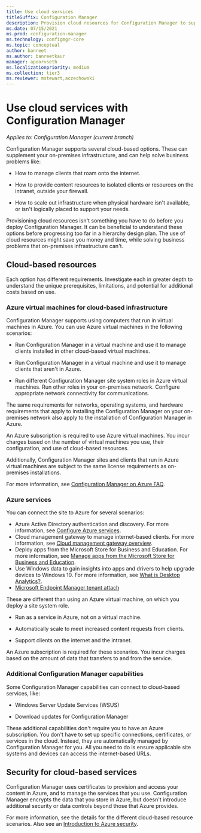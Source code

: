 ```yaml
---
title: Use cloud services
titleSuffix: Configuration Manager
description: Provision cloud resources for Configuration Manager to supplement your on-premises infrastructure.
ms.date: 07/15/2021
ms.prod: configuration-manager
ms.technology: configmgr-core
ms.topic: conceptual
author: banreet
ms.author: banreetkaur
manager: apoorvseth
ms.localizationpriority: medium
ms.collection: tier3
ms.reviewer: mstewart,aczechowski
---
```


# Use cloud services with Configuration Manager

*Applies to: Configuration Manager (current branch)*

Configuration Manager supports several cloud-based options. These can supplement your on-premises infrastructure, and can help solve business problems like:  

- How to manage clients that roam onto the internet.

- How to provide content resources to isolated clients or resources on the intranet, outside your firewall.

- How to scale out infrastructure when physical hardware isn't available, or isn't logically placed to support your needs.

Provisioning cloud resources isn't something you have to do before you deploy Configuration Manager. It can be beneficial to understand these options before progressing too far in a hierarchy design plan. The use of cloud resources might save you money and time, while solving business problems that on-premises infrastructure can't.

## Cloud-based resources

Each option has different requirements. Investigate each in greater depth to understand the unique prerequisites, limitations, and potential for additional costs based on use.

### Azure virtual machines for cloud-based infrastructure

Configuration Manager supports using computers that run in virtual machines in Azure. You can use Azure virtual machines in the following scenarios:

- Run Configuration Manager in a virtual machine and use it to manage clients installed in other cloud-based virtual machines.

- Run Configuration Manager in a virtual machine and use it to manage clients that aren't in Azure.

- Run different Configuration Manager site system roles in Azure virtual machines. Run other roles in your on-premises network. Configure appropriate network connectivity for communications.

The same requirements for networks, operating systems, and hardware requirements that apply to installing the Configuration Manager on your on-premises network also apply to the installation of Configuration Manager in Azure.

An Azure subscription is required to use Azure virtual machines. You incur charges based on the number of virtual machines you use, their configuration, and use of cloud-based resources.

Additionally, Configuration Manager sites and clients that run in Azure virtual machines are subject to the same license requirements as on-premises installations.

For more information, see [Configuration Manager on Azure FAQ](configuration-manager-on-azure.yml).

### Azure services

You can connect the site to Azure for several scenarios:

- Azure Active Directory authentication and discovery. For more information, see [Configure Azure services](../servers/deploy/configure/azure-services-wizard.md).
- Cloud management gateway to manage internet-based clients. For more information, see [Cloud management gateway overview](../clients/manage/cmg/overview.md).
- Deploy apps from the Microsoft Store for Business and Education. For more information, see [Manage apps from the Microsoft Store for Business and Education](../../apps/deploy-use/manage-apps-from-the-windows-store-for-business.md).
- Use Windows data to gain insights into apps and drivers to help upgrade devices to Windows 10. For more information, see [What is Desktop Analytics?](../../desktop-analytics/overview.md).
- [Microsoft Endpoint Manager tenant attach](../../tenant-attach/device-sync-actions.md)

These are different than using an Azure virtual machine, on which you deploy a site system role.

- Run as a service in Azure, not on a virtual machine.

- Automatically scale to meet increased content requests from clients.

- Support clients on the internet and the intranet.

An Azure subscription is required for these scenarios. You incur charges based on the amount of data that transfers to and from the service.

### Additional Configuration Manager capabilities

Some Configuration Manager capabilities can connect to cloud-based services, like:

- Windows Server Update Services (WSUS)

- Download updates for Configuration Manager

These additional capabilities don't require you to have an Azure subscription. You don't have to set up specific connections, certificates, or services in the cloud. Instead, they are automatically managed by Configuration Manager for you. All you need to do is ensure applicable site systems and devices can access the internet-based URLs.

## Security for cloud-based services

Configuration Manager uses certificates to provision and access your content in Azure, and to manage the services that you use. Configuration Manager encrypts the data that you store in Azure, but doesn't introduce additional security or data controls beyond those that Azure provides.

For more information, see the details for the different cloud-based resource scenarios. Also see an [Introduction to Azure security](/azure/security/fundamentals/overview).
